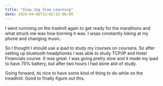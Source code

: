 ```yaml
---
title: "Slow Jog Slow Learning"
date: 2024-04-06T12:02:52-06:00
---
```


I went runnning on  the tradmill again to get ready for the marathons and what struck me was how borning it was. I wsas constantly loking at my phone and changing music. 

So I thought I should use a ipad to study my courses on coursera. So after setting up bluetooth headphones I was able to study TCP/IP and Hotel Financials course. It was great. 
I was going pretty slow and it made my ipad to have 75% battery, but after two hours I had done alot of study. 

Going forward, its nice to have some kind of thing to do while on the treadmill. Good to finally figure out this. 
